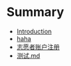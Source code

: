 # Summary

* [Introduction](README.md)
* [haha](haha.md)
* [志愿者账户注册](志愿者/志愿者账户注册.md)
* [测试.md](测试.md)

